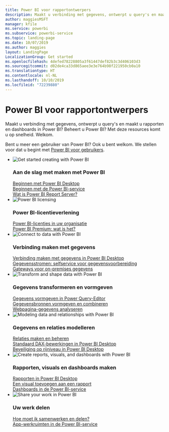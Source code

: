 ```yaml
---
title: Power BI voor rapportontwerpers
description: Maakt u verbinding met gegevens, ontwerpt u query's en maakt u rapporten en dashboards in Power BI? Bent u een Power BI-beheerder?
author: maggiesMSFT
manager: kfile
ms.service: powerbi
ms.subservice: powerbi-service
ms.topic: landing-page
ms.date: 10/07/2019
ms.author: maggies
layout: LandingPage
LocalizationGroup: Get started
ms.openlocfilehash: 4defed78228805a3f61447def82b3c3d406103d3
ms.sourcegitcommit: d02de4ca33d865aee3e3e764b98f221950cb0a10
ms.translationtype: HT
ms.contentlocale: nl-NL
ms.lasthandoff: 10/10/2019
ms.locfileid: "72239880"
---
```

# <a name="power-bi-for-report-designers"></a>Power BI voor rapportontwerpers

Maakt u verbinding met gegevens, ontwerpt u query's en maakt u rapporten en dashboards in Power BI? Beheert u Power BI? Met deze resources komt u op snelheid. Welkom.

Bent u meer een gebruiker van Power BI? Ook u bent welkom. We stellen voor dat u begint met [Power BI voor gebruikers](consumer/power-bi-consumer-landing.md).

<ul class="panelContent cardsF"> 
            <li> 
                  <div class="cardSize"> 
                        <div class="cardPadding"> 
                              <div class="card"> 
                                    <div class="cardImageOuter">
                                          <div class="cardImage">
                                                <img alt="Get started creating with Power BI" src="media/power-bi-creator-landing/power-bi-designer-get-started.svg" data-linktype="relative-path">
                                          </div>
                                    </div>
                                    <div class="cardText"> 
                                          <h3>Aan de slag met maken met Power BI</h3> 
                                          <p></p>
                                               <a href="desktop-what-is-desktop.md">Beginnen met Power BI Desktop</a><br/> 
                                               <a href="power-bi-overview.md">Beginnen met de Power BI-service</a><br/> 
                                               <a href="report-server/get-started.md">Wat is Power BI Report Server?</a>
                                    </div> 
                              </div> 
                        </div> 
                  </div> 
            </li>
            <li> 
                  <div class="cardSize"> 
                        <div class="cardPadding"> 
                              <div class="card"> 
                                    <div class="cardImageOuter">
                                          <div class="cardImage">
                                                <img alt="Power BI licensing" src="media/power-bi-creator-landing/power-bi-designer-licensing.svg" data-linktype="relative-path">
                                          </div>
                                    </div>
                                    <div class="cardText"> 
                                          <h3>Power BI-licentieverlening</h3> 
                                          <p></p>
                                                <a href="service-admin-licensing-organization.md">Power BI-licenties in uw organisatie</a><br/> 
                                                <a href="service-premium-what-is.md">Power BI Premium: wat is het?</a> 
                                    </div> 
                              </div> 
                        </div> 
                  </div> 
            </li>
            <li> 
                  <div class="cardSize"> 
                        <div class="cardPadding"> 
                              <div class="card"> 
                                    <div class="cardImageOuter">
                                          <div class="cardImage">
                                                <img alt="Connect to data with Power BI" src="media/power-bi-creator-landing/power-bi-designer-connect-data.svg" data-linktype="relative-path">
                                          </div>
                                    </div>
                                    <div class="cardText"> 
                                          <h3>Verbinding maken met gegevens</h3> 
                                          <p></p>
                                                <a href="desktop-quickstart-connect-to-data.md">Verbinding maken met gegevens in Power BI Desktop </a><br/> 
                                                <a href="service-dataflows-overview.md">Gegevensstromen: selfservice voor gegevensvoorbereiding</a><br/> 
                                                <a href="service-gateway-onprem.md">Gateways voor on-premises gegevens</a>
                                    </div> 
                              </div> 
                        </div> 
                  </div> 
            </li>
            <li> 
                  <div class="cardSize"> 
                        <div class="cardPadding"> 
                              <div class="card"> 
                                    <div class="cardImageOuter">
                                          <div class="cardImage">
                                                <img alt="Transform and shape data with Power BI" src="media/power-bi-creator-landing/power-bi-designer-transform-shape-data.svg" data-linktype="relative-path">
                                          </div>
                                    </div>
                                    <div class="cardText"> 
                                          <h3>Gegevens transformeren en vormgeven</h3> 
                                          <p></p>
                                                <a href="desktop-common-query-tasks.md">Gegevens vormgeven in Power Query-Editor</a><br/> 
                                                <a href="desktop-shape-and-combine-data.md">Gegevensbronnen vormgeven en combineren</a><br/> 
                                                <a href="desktop-tutorial-importing-and-analyzing-data-from-a-web-page.md">Webpagina-gegevens analyseren</a>
                                    </div> 
                              </div> 
                        </div> 
                  </div> 
            </li>
            <li> 
                  <div class="cardSize"> 
                        <div class="cardPadding"> 
                              <div class="card"> 
                                    <div class="cardImageOuter">
                                          <div class="cardImage">
                                                <img alt="Modeling data and relationships with Power BI" src="media/power-bi-creator-landing/power-bi-designer-modeling-data-relationships.svg" data-linktype="relative-path">
                                          </div>
                                    </div>
                                    <div class="cardText"> 
                                          <h3>Gegevens en relaties modelleren</h3> 
                                          <p></p>
                                                <a href="desktop-create-and-manage-relationships.md">Relaties maken en beheren</a><br/>
                                                <a href="desktop-quickstart-learn-dax-basics.md">Standaard DAX-bewerkingen in Power BI Desktop</a><br/> 
                                                <a href="service-admin-rls.md">Beveiliging op rijniveau in Power BI Desktop</a> 
                                    </div> 
                              </div> 
                        </div> 
                  </div> 
            </li>
            <li> 
                  <div class="cardSize"> 
                        <div class="cardPadding"> 
                              <div class="card"> 
                                    <div class="cardImageOuter">
                                          <div class="cardImage">
                                                <img alt="Create reports, visuals, and dashboards with Power BI" src="media/power-bi-creator-landing/power-bi-designer-create-reports-visuals-dashboards.svg" data-linktype="relative-path">
                                          </div>
                                    </div>
                                    <div class="cardText"> 
                                          <h3>Rapporten, visuals en dashboards maken</h3> 
                                          <p></p>
                                                <a href="desktop-report-view.md">Rapporten in Power BI Desktop</a><br/> 
                                                <a href="power-bi-report-add-visualizations-i.md">Een visual toevoegen aan een rapport</a><br/> 
                                                <a href="service-dashboard-create.md">Dashboards in de Power BI-service</a>
                                    </div> 
                              </div> 
                        </div> 
                  </div> 
            </li>
            <li> 
                  <div class="cardSize"> 
                        <div class="cardPadding"> 
                              <div class="card"> 
                                    <div class="cardImageOuter">
                                          <div class="cardImage">
                                                <img alt="Share your work in Power BI" src="media/power-bi-creator-landing/power-bi-designer-share-work.svg" data-linktype="relative-path">
                                          </div>
                                    </div>
                                    <div class="cardText"> 
                                          <h3>Uw werk delen</h3> 
                                          <p></p>
                                                <a href="service-how-to-collaborate-distribute-dashboards-reports.md">Hoe moet ik samenwerken en delen?</a><br/>
                                                <a href="service-create-workspaces.md">App-werkruimten in de Power BI-service</a> 
                                    </div> 
                              </div> 
                        </div> 
                  </div> 
            </li>
</ul>



